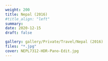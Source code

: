 ```yaml
---
weight: 200
title: Nepal (2016)
#title_align: "left"
summary: 
date: 2020-12-15
draft: false

gallery: gallery/Private/Travel/Nepal (2016)
files: "*.jpg"
cover: NEPL7312-HDR-Pano-Edit.jpg
---
```

